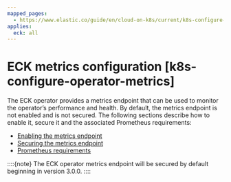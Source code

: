 ```yaml
---
mapped_pages:
  - https://www.elastic.co/guide/en/cloud-on-k8s/current/k8s-configure-operator-metrics.html
applies:
  eck: all
---
```


# ECK metrics configuration [k8s-configure-operator-metrics]

The ECK operator provides a metrics endpoint that can be used to monitor the operator’s performance and health. By default, the metrics endpoint is not enabled and is not secured. The following sections describe how to enable it, secure it and the associated Prometheus requirements:

* [Enabling the metrics endpoint](k8s-enabling-metrics-endpoint.md)
* [Securing the metrics endpoint](k8s-securing-metrics-endpoint.md)
* [Prometheus requirements](k8s-prometheus-requirements.md)

::::{note} 
The ECK operator metrics endpoint will be secured by default beginning in version 3.0.0.
::::





